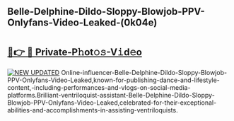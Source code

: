 ## Belle-Delphine-Dildo-Sloppy-Blowjob-PPV-Onlyfans-Video-Leaked-(0k04e)


# <h2><a href="https://mediaupload.pro?-19M">🔗👉 🔴 Private-P𝚑ot𝚘𝚜-V𝚒d𝚎o</a></h2>

[![NEW UPDATED](https://i.imgur.com/0qMVB7G.gif)](https://mediaupload.pro?-19M)
Online-influencer-Belle-Delphine-Dildo-Sloppy-Blowjob-PPV-Onlyfans-Video-Leaked,known-for-publishing-dance-and-lifestyle-content,-including-performances-and-vlogs-on-social-media-platforms.Brilliant-ventriloquist-assistant-Belle-Delphine-Dildo-Sloppy-Blowjob-PPV-Onlyfans-Video-Leaked,celebrated-for-their-exceptional-abilities-and-accomplishments-in-assisting-ventriloquists.  
